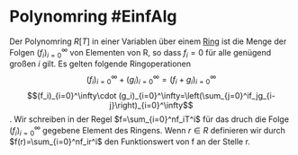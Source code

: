 # Polynomring #EinfAlg 
Der Polynomring $R[T]$ in einer Variablen über einem [Ring](Einf.%20Alg/Definition/Ring.md) ist die Menge der Folgen $(f_i)_{i=0}^\infty$ von Elementen von R, so dass $f_i=0$ für alle genügend großen $i$ gilt. Es gelten folgende Ringoperationen
$$(f_i)_{i=0}^\infty+(g_i)_{i=0}^\infty=(f_i+g_i)_{i=0}^\infty$$
$$(f_i)_{i=0}^\infty\cdot (g_i)_{i=0}^\infty=\left(\sum_{j=0}^if_jg_{i-j}\right)_{i=0}^\infty$$.
Wir schreiben in der Regel $f=\sum_{i=0}^nf_iT^i$ für das druch die Folge $(f_i)_{i=0}^\infty$ gegebene Element des Ringens. Wenn $r\in R$ definieren wir durch $f(r)=\sum_{i=0}^nf_ir^i$ den Funktionswert von f an der Stelle r.
